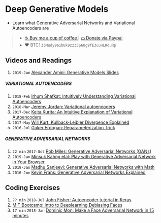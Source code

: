 # Deep Generative Models
- Learn what Generative Adversarial Networks and Variational Autoencoders are

> - [☕️ Buy me a cup of coffee ](https://ko-fi.com/minimithi) | [💵 Donate via Paypal ](http://paypal.me/minimithi)
> - ❤️ BTC! `33Mudy961bUk9zz35p68g9fE3uuHLRduRp`

## Videos and Readings
1. `2019-Jan` [Alexander Amini: Generative Models Slides][r9]

##### VARIATIONAL AUTOENCODERS
1. `2018-Feb` [Irhum Shafkat: Intuitively Understanding Variational Autoencoders][r1]
2. `2018-Mar` [Jeremy Jordan: Variational autoencoders][r2]
3. `2017-Dec` [Keita Kurita: An Intuitive Explanation of Variational Autoencoders][r3]
4. `2017-May` [Will Kurt: Kullback-Leibler Divergence Explained][r4]
5. `2016-Jul` [Goker Erdogan: Reparameterization Trick][r5]

##### GENERATIVE ADVERSARIAL NETWORKS
1. `22 min` `2017-Oct` [Rob Miles: Generative Adversarial Networks (GANs)][v1]
2. `2019-Jan` [Minsuk Kahng etal: Play with Generative Adversarial Network in Your Browser][r6]
3. `2019-Jan` [Madhu Sanjeevi: Generative Adversarial Networks with Math][r7]
4. `2016-Jun` [Kevin Frans: Generative Adversarial Networks Explained][r8]

## Coding Exercises
1. `?? min` `2018-Jul` [John Fisher: Autoencoder tutorial in Keras][v0]
2. [MIT Bootcamp: Intro to Deeplearning Debiasing Faces][r10]
3. `17 min` `2018-Jan` [Dominic Mon: Make a Face Adversarial Network in 15 minutes][v2]

[v0]: http://youtu.be/uCaPP4blYAg
[v1]: https://youtu.be/Sw9r8CL98n0
[v2]: https://youtu.be/qbW-X6iW5jE

[r1]: https://towardsdatascience.com/intuitively-understanding-variational-autoencoders-1bfe67eb5daf
[r2]: https://www.jeremyjordan.me/variational-autoencoders
[r3]: http://mlexplained.com/2017/12/28/an-intuitive-explanation-of-variational-autoencoders-vaes-part-1
[r4]: https://www.countbayesie.com/blog/2017/5/9/kullback-leibler-divergence-explained
[r5]: https://gokererdogan.github.io/2016/07/01/reparameterization-trick/

[r6]: https://poloclub.github.io/ganlab/
[r7]: https://medium.com/deep-math-machine-learning-ai/ch-14-general-adversarial-networks-gans-with-math-1318faf46b43
[r8]: http://kvfrans.com/generative-adversial-networks-explained/
[r9]: http://introtodeeplearning.com/materials/2019_6S191_L4.pdf
[r10]: https://github.com/aamini/introtodeeplearning_labs/blob/master/lab2/Part2_debiasing_solution.ipynb
